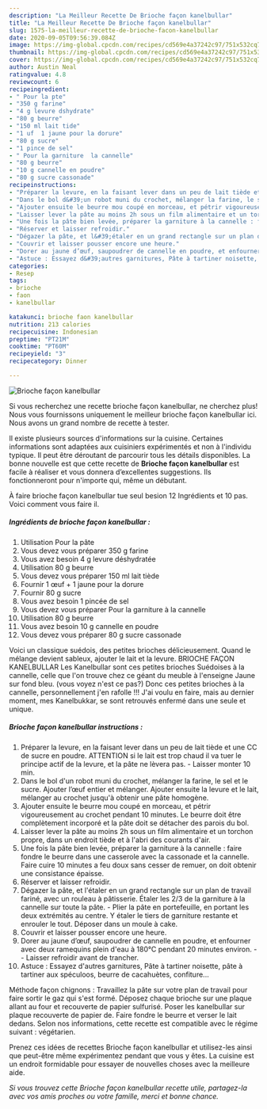```yaml
---
description: "La Meilleur Recette De Brioche façon kanelbullar"
title: "La Meilleur Recette De Brioche façon kanelbullar"
slug: 1575-la-meilleur-recette-de-brioche-facon-kanelbullar
date: 2020-09-05T09:56:39.084Z
image: https://img-global.cpcdn.com/recipes/cd569e4a37242c97/751x532cq70/brioche-facon-kanelbullar-photo-principale-de-la-recette.jpg
thumbnail: https://img-global.cpcdn.com/recipes/cd569e4a37242c97/751x532cq70/brioche-facon-kanelbullar-photo-principale-de-la-recette.jpg
cover: https://img-global.cpcdn.com/recipes/cd569e4a37242c97/751x532cq70/brioche-facon-kanelbullar-photo-principale-de-la-recette.jpg
author: Austin Neal
ratingvalue: 4.8
reviewcount: 6
recipeingredient:
- " Pour la pte"
- "350 g farine"
- "4 g levure dshydrate"
- "80 g beurre"
- "150 ml lait tide"
- "1 uf  1 jaune pour la dorure"
- "80 g sucre"
- "1 pince de sel"
- " Pour la garniture  la cannelle"
- "80 g beurre"
- "10 g cannelle en poudre"
- "80 g sucre cassonade"
recipeinstructions:
- "Préparer la levure, en la faisant lever dans un peu de lait tiède et une CC de sucre en poudre. ATTENTION si le lait est trop chaud il va tuer le principe actif de la levure, et la pâte ne lèvera pas. Laisser monter 10 min."
- "Dans le bol d&#39;un robot muni du crochet, mélanger la farine, le sel et le sucre. Ajouter l’œuf entier et mélanger. Ajouter ensuite la levure et le lait, mélanger au crochet jusqu&#39;à obtenir une pâte homogène."
- "Ajouter ensuite le beurre mou coupé en morceau, et pétrir vigoureusement au crochet pendant 10 minutes. Le beurre doit être complètement incorporé et la pâte doit se détacher des parois du bol."
- "Laisser lever la pâte au moins 2h sous un film alimentaire et un torchon propre, dans un endroit tiède et à l&#39;abri des courants d&#39;air."
- "Une fois la pâte bien levée, préparer la garniture à la cannelle : faire fondre le beurre dans une casserole avec la cassonade et la cannelle. Faire cuire 10 minutes a feu doux sans cesser de remuer, on doit obtenir une consistance épaisse."
- "Réserver et laisser refroidir."
- "Dégazer la pâte, et l&#39;étaler en un grand rectangle sur un plan de travail fariné, avec un rouleau à pâtisserie. Étaler les 2/3 de la garniture à la cannelle sur toute la pâte.  Plier la pâte en portefeuille, en portant les deux extrémités au centre. Y étaler le tiers de garniture restante et enrouler le tout. Déposer dans un moule à cake."
- "Couvrir et laisser pousser encore une heure."
- "Dorer au jaune d’œuf, saupoudrer de cannelle en poudre, et enfourner avec deux ramequins plein d&#39;eau à 180°C pendant 20 minutes environ.  Laisser refroidir avant de trancher."
- "Astuce : Essayez d&#39;autres garnitures, Pâte à tartiner noisette, pâte à tartiner aux spéculoos, beurre de cacahuètes, confiture..."
categories:
- Resep
tags:
- brioche
- faon
- kanelbullar

katakunci: brioche faon kanelbullar 
nutrition: 213 calories
recipecuisine: Indonesian
preptime: "PT21M"
cooktime: "PT60M"
recipeyield: "3"
recipecategory: Dinner

---
```



![Brioche façon kanelbullar](https://img-global.cpcdn.com/recipes/cd569e4a37242c97/751x532cq70/brioche-facon-kanelbullar-photo-principale-de-la-recette.jpg)

Si vous recherchez une recette brioche façon kanelbullar, ne cherchez plus! Nous vous fournissons uniquement le meilleur brioche façon kanelbullar ici. Nous avons un grand nombre de recette à tester.

Il existe plusieurs sources d'informations sur la cuisine. Certaines informations sont adaptées aux cuisiniers expérimentés et non à l'individu typique. Il peut être déroutant de parcourir tous les détails disponibles. La bonne nouvelle est que cette recette de <strong> Brioche façon kanelbullar </strong> est facile à réaliser et vous donnera d’excellentes suggestions. Ils fonctionneront pour n'importe qui, même un débutant.

<!--inarticleads1-->

À faire brioche façon kanelbullar tue seul besion 12 Ingrédients et 10 pas. Voici comment vous faire il.

##### Ingrédients de brioche façon kanelbullar :

1. Utilisation  Pour la pâte
1. Vous devez vous préparer 350 g farine
1. Vous avez besoin 4 g levure déshydratée
1. Utilisation 80 g beurre
1. Vous devez vous préparer 150 ml lait tiède
1. Fournir 1 œuf + 1 jaune pour la dorure
1. Fournir 80 g sucre
1. Vous avez besoin 1 pincée de sel
1. Vous devez vous préparer  Pour la garniture à la cannelle
1. Utilisation 80 g beurre
1. Vous avez besoin 10 g cannelle en poudre
1. Vous devez vous préparer 80 g sucre cassonade


Voici un classique suédois, des petites brioches délicieusement. Quand le mélange devient sableux, ajouter le lait et la levure. BRIOCHE FAÇON KANELBULLAR Les Kanelbullar sont ces petites brioches Suédoises à la cannelle, celle que l&#39;on trouve chez ce géant du meuble à l&#39;enseigne Jaune sur fond bleu. (vous voyez n&#39;est ce pas?) Donc ces petites brioches à la cannelle, personnellement j&#39;en rafolle !!! J&#39;ai voulu en faire, mais au dernier moment, mes Kanelbukkar, se sont retrouvés enfermé dans une seule et unique. 

<!--inarticleads2-->

##### Brioche façon kanelbullar instructions :

1. Préparer la levure, en la faisant lever dans un peu de lait tiède et une CC de sucre en poudre. ATTENTION si le lait est trop chaud il va tuer le principe actif de la levure, et la pâte ne lèvera pas. - Laisser monter 10 min.
1. Dans le bol d&#39;un robot muni du crochet, mélanger la farine, le sel et le sucre. Ajouter l’œuf entier et mélanger. Ajouter ensuite la levure et le lait, mélanger au crochet jusqu&#39;à obtenir une pâte homogène.
1. Ajouter ensuite le beurre mou coupé en morceau, et pétrir vigoureusement au crochet pendant 10 minutes. Le beurre doit être complètement incorporé et la pâte doit se détacher des parois du bol.
1. Laisser lever la pâte au moins 2h sous un film alimentaire et un torchon propre, dans un endroit tiède et à l&#39;abri des courants d&#39;air.
1. Une fois la pâte bien levée, préparer la garniture à la cannelle : faire fondre le beurre dans une casserole avec la cassonade et la cannelle. Faire cuire 10 minutes a feu doux sans cesser de remuer, on doit obtenir une consistance épaisse.
1. Réserver et laisser refroidir.
1. Dégazer la pâte, et l&#39;étaler en un grand rectangle sur un plan de travail fariné, avec un rouleau à pâtisserie. Étaler les 2/3 de la garniture à la cannelle sur toute la pâte.  - Plier la pâte en portefeuille, en portant les deux extrémités au centre. Y étaler le tiers de garniture restante et enrouler le tout. Déposer dans un moule à cake.
1. Couvrir et laisser pousser encore une heure.
1. Dorer au jaune d’œuf, saupoudrer de cannelle en poudre, et enfourner avec deux ramequins plein d&#39;eau à 180°C pendant 20 minutes environ. -  - Laisser refroidir avant de trancher.
1. Astuce : Essayez d&#39;autres garnitures, Pâte à tartiner noisette, pâte à tartiner aux spéculoos, beurre de cacahuètes, confiture...


Méthode façon chignons : Travaillez la pâte sur votre plan de travail pour faire sortir le gaz qui s&#39;est formé. Déposez chaque brioche sur une plaque allant au four et recouverte de papier sulfurisé. Poser les kanelbullar sur plaque recouverte de papier de. Faire fondre le beurre et verser le lait dedans. Selon nos informations, cette recette est compatible avec le régime suivant : végétarien. 

<!--inarticleads1-->

<p>
Prenez ces idées de recettes Brioche façon kanelbullar et utilisez-les ainsi que peut-être même expérimentez pendant que vous y êtes. La cuisine est un endroit formidable pour essayer de nouvelles choses avec la meilleure aide.
</p>

<p>
<i>Si vous trouvez cette Brioche façon kanelbullar recette utile, partagez-la avec vos amis proches ou votre famille, merci et bonne chance.</i>
</p>
